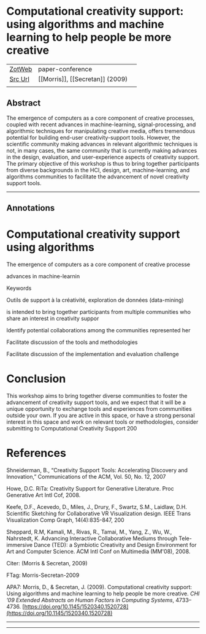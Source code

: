 
# Computational creativity support: using algorithms and machine learning to help people be more creative



|       |       |       |
|  ---  |  ---  |  ---  |
|   [ZotWeb](http://zotero.org/users/180474/items/F5NUM3JH)    | paper-conference      |       |
|   [Src Url](http://doi.org/10.1145/1520340.1520728)    |  [[Morris]], [[Secretan]] (2009)     |       |
|       |       |       |


## Abstract

The emergence of computers as a core component of creative processes, coupled with recent advances in machine-learning, signal-processing, and algorithmic techniques for manipulating creative media, offers tremendous potential for building end-user creativity-support tools. However, the scientific community making advances in relevant algorithmic techniques is not, in many cases, the same community that is currently making advances in the design, evaluation, and user-experience aspects of creativity support. The primary objective of this workshop is thus to bring together participants from diverse backgrounds in the HCI, design, art, machine-learning, and algorithms communities to facilitate the advancement of novel creativity support tools.

----

## Annotations

Computational creativity support using algorithms
=================================================



The emergence of computers as a core component of creative processe



advances in machine-learnin



Keywords

Outils de support à la créativité, exploration de données (data-mining)



is intended to bring together participants from multiple communities who share an interest in creativity suppor



Identify potential collaborations among the communities represented her



Facilitate discussion of the tools and methodologies



Facilitate discussion of the implementation and evaluation challenge



Conclusion
==========



This workshop aims to bring together diverse communities to foster the advancement of creativity support tools, and we expect that it will be a unique opportunity to exchange tools and experiences from communities outside your own. If you are active in this space, or have a strong personal interest in this space and work on relevant tools or methodologies, consider submitting to Computational Creativity Support 200



References
==========



Shneiderman, B., “Creativity Support Tools: Accelerating Discovery and Innovation,” Communications of the ACM, Vol. 50, No. 12, 2007



Howe, D.C. RiTa: Creativity Support for Generative Literature. Proc Generative Art Intl Cof, 2008.



Keefe, D.F., Acevedo, D., Miles, J., Drury, F., Swartz, S.M., Laidlaw, D.H. Scientific Sketching for Collaborative VR Visualization design. IEEE Trans Visualization Comp Graph, 14(4):835-847, 200



Sheppard, R.M, Kamali, M., Rivas, R., Tamai, M., Yang, Z., Wu, W., Nahrstedt, K. Advancing Interactive Collaborative Mediums through Tele- immersive Dance (TED): a Symbiotic Creativity and Design Environment for Art and Computer Science. ACM Intl Conf on Multimedia (MM'08), 2008.



  

Citer: (Morris & Secretan, 2009)

FTag: Morris-Secretan-2009

APA7: Morris, D., & Secretan, J. (2009). Computational creativity support: Using algorithms and machine learning to help people be more creative. _CHI ’09 Extended Abstracts on Human Factors in Computing Systems_, 4733–4736. [https://doi.org/10.1145/1520340.1520728](https://doi.org/10.1145/1520340.1520728)






----

----

